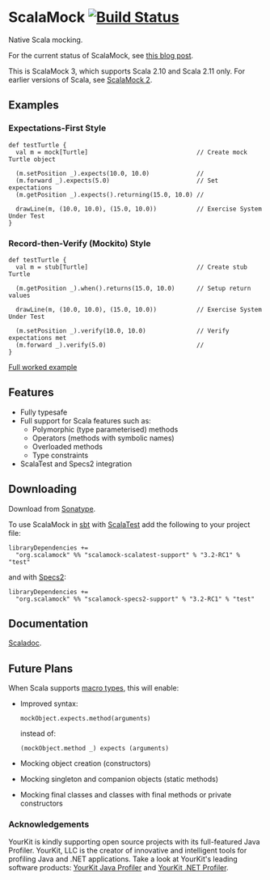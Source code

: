 # ScalaMock [![Build Status](https://travis-ci.org/paulbutcher/ScalaMock.svg?branch=master)](https://travis-ci.org/paulbutcher/ScalaMock)

Native Scala mocking.

For the current status of ScalaMock, see [this blog post](http://paulbutcher.com/2014/04/15/scalamock-status-report/).

This is ScalaMock 3, which supports Scala 2.10 and Scala 2.11 only. For earlier versions of Scala, see [ScalaMock 2](https://github.com/paulbutcher/ScalaMock/tree/ScalaMock2).

## Examples

### Expectations-First Style

    def testTurtle {
      val m = mock[Turtle]                              // Create mock Turtle object
    
      (m.setPosition _).expects(10.0, 10.0)             //
      (m.forward _).expects(5.0)                        // Set expectations
      (m.getPosition _).expects().returning(15.0, 10.0) // 
    
      drawLine(m, (10.0, 10.0), (15.0, 10.0))           // Exercise System Under Test
    }

### Record-then-Verify (Mockito) Style

    def testTurtle {
      val m = stub[Turtle]                              // Create stub Turtle
      
      (m.getPosition _).when().returns(15.0, 10.0)      // Setup return values
    
      drawLine(m, (10.0, 10.0), (15.0, 10.0))           // Exercise System Under Test
    
      (m.setPosition _).verify(10.0, 10.0)              // Verify expectations met
      (m.forward _).verify(5.0)                         //
    }

[Full worked example](http://www.paulbutcher.com/2012/10/scalamock3-step-by-step/)

## Features

* Fully typesafe
* Full support for Scala features such as:
  * Polymorphic (type parameterised) methods
  * Operators (methods with symbolic names)
  * Overloaded methods
  * Type constraints
* ScalaTest and Specs2 integration

## Downloading

Download from [Sonatype](https://oss.sonatype.org/content/repositories/releases/org/scalamock/).

To use ScalaMock in [sbt](http://www.scala-sbt.org/) with [ScalaTest](http://www.scalatest.org/) add the following to your project file:

    libraryDependencies +=
      "org.scalamock" %% "scalamock-scalatest-support" % "3.2-RC1" % "test"

and with [Specs2](http://etorreborre.github.com/specs2/):

    libraryDependencies +=
      "org.scalamock" %% "scalamock-specs2-support" % "3.2-RC1" % "test"

## Documentation

[Scaladoc](http://scalamock.org/api/index.html#org.scalamock.package).

## Future Plans

When Scala supports [macro types](http://scalamacros.org/future.html), this will enable:

* 
  Improved syntax:

      mockObject.expects.method(arguments)

  instead of:

      (mockObject.method _) expects (arguments)

* Mocking object creation (constructors)
* Mocking singleton and companion objects (static methods)
* Mocking final classes and classes with final methods or private constructors

### Acknowledgements

YourKit is kindly supporting open source projects with its full-featured Java Profiler.
YourKit, LLC is the creator of innovative and intelligent tools for profiling
Java and .NET applications. Take a look at YourKit's leading software products:
[YourKit Java Profiler](http://www.yourkit.com/java/profiler/index.jsp) and
[YourKit .NET Profiler](http://www.yourkit.com/.net/profiler/index.jsp).
